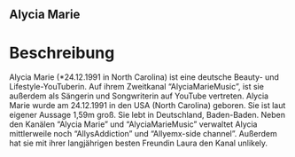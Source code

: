 ## Alycia Marie

# Beschreibung

Alycia Marie (*24.12.1991 in North Carolina) ist eine deutsche Beauty- und Lifestyle-YouTuberin. Auf ihrem Zweitkanal “AlyciaMarieMusic”, ist sie außerdem als Sängerin und Songwriterin auf YouTube vertreten. Alycia Marie wurde am 24.12.1991 in den USA (North Carolina) geboren. Sie ist laut eigener Aussage 1,59m groß. Sie lebt in Deutschland, Baden-Baden. Neben den Kanälen “Alycia Marie” und “AlyciaMarieMusic” verwaltet Alycia mittlerweile noch “AllysAddiction” und “Allyemx-side channel”. Außerdem hat sie mit ihrer langjährigen besten Freundin Laura den Kanal unlikely.

